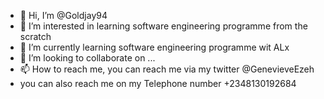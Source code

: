 - 👋 Hi, I’m @Goldjay94
- 👀 I’m interested in learning software engineering programme from the scratch 
- 🌱 I’m currently learning software engineering programme wit ALx
- 💞️ I’m looking to collaborate on ...
- 📫 How to reach me, you can reach me via my twitter @GenevieveEzeh
- you can also reach me on my Telephone number +2348130192684

<!---
Goldjay94/Goldjay94 is a ✨ special ✨ repository because its `README.md` (this file) appears on your GitHub profile.
You can click the Preview link to take a look at your changes.
--->
